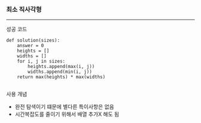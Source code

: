 ### 최소 직사각형

---

성공 코드

```
def solution(sizes):
    answer = 0
    heights = []
    widths = []
    for i, j in sizes:
        heights.append(max(i, j))
        widths.append(min(i, j))
    return max(heights) * max(widths)


```

사용 개념

- 완전 탐색이기 떄문에 별다른 특이사항은 없음
- 시간복잡도를 줄이기 위해서 배열 추가X 해도 됨
